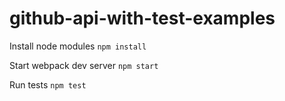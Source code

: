 # github-api-with-test-examples

Install node modules `npm install`

Start webpack dev server `npm start`

Run tests `npm test`

